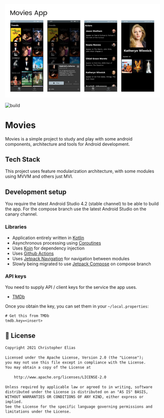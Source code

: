 ![GitHub Cards Preview](https://github.com/ChristopherME/movies-android/blob/master/art/movies_app.jpg)

![build](https://github.com/ChristopherME/movies-android/actions/workflows/workflow.yml/badge.svg?branch=master)

# Movies

Movies is a simple project to study and play with some android components, architecture and tools for Android development.

## Tech Stack

This project uses feature modularization architecture, with some modules using MVVM and others just MVI.

## Development setup

You require the latest Android Studio 4.2 (stable channel) to be able to build the app.
For the compose branch use the latest Android Studio on the canary channel.

### Libraries

- Application entirely written in [Kotlin](https://kotlinlang.org)
- Asynchronous processing using [Coroutines](https://kotlin.github.io/kotlinx.coroutines/)
- Uses [Koin](https://github.com/InsertKoinIO/koin) for dependency injection
- Uses [Github Actions](https://docs.github.com/en/actions/learn-github-actions)
- Uses [Jetpack Navigation](https://developer.android.com/guide/navigation) for navigation between modules
- Slowly being migrated to use [Jetpack Compose](https://developer.android.com/jetpack/compose) on compose branch

### API keys

You need to supply API / client keys for the service the app uses.

- [TMDb](https://developers.themoviedb.org)

Once you obtain the key, you can set them in your `~/local.properties`:

```
# Get this from TMDb
tmdb.key=<insert>
```

## 📃 License

```
Copyright 2021 Christopher Elias

Licensed under the Apache License, Version 2.0 (the "License");
you may not use this file except in compliance with the License.
You may obtain a copy of the License at

    http://www.apache.org/licenses/LICENSE-2.0

Unless required by applicable law or agreed to in writing, software
distributed under the License is distributed on an "AS IS" BASIS,
WITHOUT WARRANTIES OR CONDITIONS OF ANY KIND, either express or implied.
See the License for the specific language governing permissions and
limitations under the License.
```
